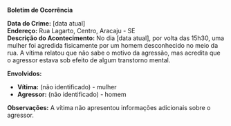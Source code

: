 **Boletim de Ocorrência**

**Data do Crime:** [data atual]  
**Endereço:** Rua Lagarto, Centro, Aracaju - SE  
**Descrição do Acontecimento:** No dia [data atual], por volta das 15h30, uma mulher foi agredida fisicamente por um homem desconhecido no meio da rua. A vítima relatou que não sabe o motivo da agressão, mas acredita que o agressor estava sob efeito de algum transtorno mental.  

**Envolvidos:**  
- **Vítima:** (não identificado) - mulher  
- **Agressor:** (não identificado) - homem  

**Observações:** A vítima não apresentou informações adicionais sobre o agressor.